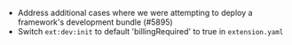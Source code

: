 - Address additional cases where we were attempting to deploy a framework's development bundle (#5895)
- Switch `ext:dev:init` to default 'billingRequired' to true in `extension.yaml`
